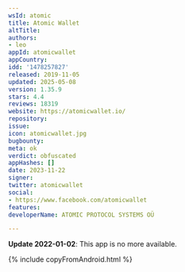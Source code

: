 ```yaml
---
wsId: atomic
title: Atomic Wallet
altTitle: 
authors:
- leo
appId: atomicwallet
appCountry: 
idd: '1478257827'
released: 2019-11-05
updated: 2025-05-08
version: 1.35.9
stars: 4.4
reviews: 18319
website: https://atomicwallet.io/
repository: 
issue: 
icon: atomicwallet.jpg
bugbounty: 
meta: ok
verdict: obfuscated
appHashes: []
date: 2023-11-22
signer: 
twitter: atomicwallet
social:
- https://www.facebook.com/atomicwallet
features: 
developerName: ATOMIC PROTOCOL SYSTEMS OÜ

---
```


**Update 2022-01-02**: This app is no more available.

{% include copyFromAndroid.html %}
